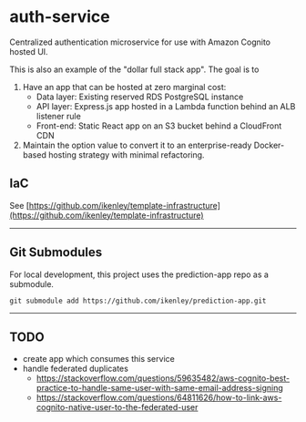 # auth-service

Centralized authentication microservice for use with Amazon Cognito hosted UI.

This is also an example of the "dollar full stack app". The goal is to 
1. Have an app that can be hosted at zero marginal cost:
    - Data layer: Existing reserved RDS PostgreSQL instance
    - API layer: Express.js app hosted in a Lambda function behind an ALB listener rule
    - Front-end: Static React app on an S3 bucket behind a CloudFront CDN
2. Maintain the option value to convert it to an enterprise-ready Docker-based hosting strategy with minimal refactoring.

## IaC

See [https://github.com/ikenley/template-infrastructure](https://github.com/ikenley/template-infrastructure)

---

## Git Submodules

For local development, this project uses the prediction-app repo as a submodule. 

```
git submodule add https://github.com/ikenley/prediction-app.git
```

---

## TODO

- create app which consumes this service
- handle federated duplicates
    - https://stackoverflow.com/questions/59635482/aws-cognito-best-practice-to-handle-same-user-with-same-email-address-signing
    - https://stackoverflow.com/questions/64811626/how-to-link-aws-cognito-native-user-to-the-federated-user
